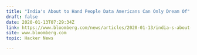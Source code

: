 ```yaml
---
title: "India's About to Hand People Data Americans Can Only Dream Of"
draft: false
date: 2020-01-13T07:29:34Z
link: https://www.bloomberg.com/news/articles/2020-01-13/india-s-about-to-hand-people-data-americans-can-only-dream-of?utm_medium=RSS&utm_source=hune
site: www.bloomberg.com
topic: Hacker News  

---
```

